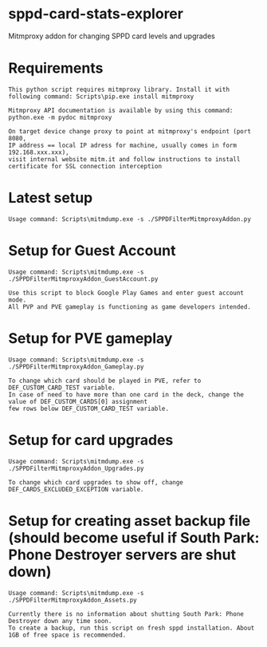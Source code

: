 # sppd-card-stats-explorer
 Mitmproxy addon for changing SPPD card levels and upgrades

# Requirements 
```
This python script requires mitmproxy library. Install it with following command: Scripts\pip.exe install mitmproxy

Mitmproxy API documentation is available by using this command: python.exe -m pydoc mitmproxy

On target device change proxy to point at mitmproxy's endpoint (port 8080,
IP address == local IP adress for machine, usually comes in form 192.168.xxx.xxx),
visit internal website mitm.it and follow instructions to install certificate for SSL connection interception
```

# Latest setup
```
Usage command: Scripts\mitmdump.exe -s ./SPPDFilterMitmproxyAddon.py
```

# Setup for Guest Account
```
Usage command: Scripts\mitmdump.exe -s ./SPPDFilterMitmproxyAddon_GuestAccount.py

Use this script to block Google Play Games and enter guest account mode. 
All PVP and PVE gameplay is functioning as game developers intended.
```

# Setup for PVE gameplay
```
Usage command: Scripts\mitmdump.exe -s ./SPPDFilterMitmproxyAddon_Gameplay.py

To change which card should be played in PVE, refer to DEF_CUSTOM_CARD_TEST variable.
In case of need to have more than one card in the deck, change the value of DEF_CUSTOM_CARDS[0] assignment 
few rows below DEF_CUSTOM_CARD_TEST variable.
```


# Setup for card upgrades
```
Usage command: Scripts\mitmdump.exe -s ./SPPDFilterMitmproxyAddon_Upgrades.py

To change which card upgrades to show off, change DEF_CARDS_EXCLUDED_EXCEPTION variable.
```

# Setup for creating asset backup file (should become useful if South Park: Phone Destroyer servers are shut down)
```
Usage command: Scripts\mitmdump.exe -s ./SPPDFilterMitmproxyAddon_Assets.py

Currently there is no information about shutting South Park: Phone Destroyer down any time soon.
To create a backup, run this script on fresh sppd installation. About 1GB of free space is recommended.
```
